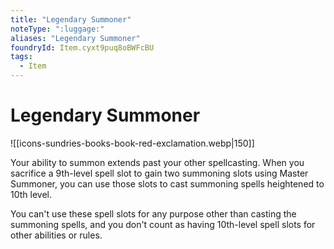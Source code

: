 ```yaml
---
title: "Legendary Summoner"
noteType: ":luggage:"
aliases: "Legendary Summoner"
foundryId: Item.cyxt9puq8oBWFcBU
tags:
  - Item
---
```


# Legendary Summoner
![[icons-sundries-books-book-red-exclamation.webp|150]]

Your ability to summon extends past your other spellcasting. When you sacrifice a 9th-level spell slot to gain two summoning slots using Master Summoner, you can use those slots to cast summoning spells heightened to 10th level.

You can't use these spell slots for any purpose other than casting the summoning spells, and you don't count as having 10th-level spell slots for other abilities or rules.
